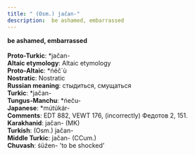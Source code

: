 ```yaml
---
title: " (Osm.) jačan-"
description:  be ashamed, embarrassed
---
```

<p data-pagefind-weight="0.5">
<strong> be ashamed, embarrassed</strong><br><br>
<strong>Proto-Turkic</strong>:  *jačan-<br>
<strong>Altaic etymology</strong>:  Altaic etymology<br>
<strong> Proto-Altaic</strong>:  *ńéč`ù<br>
<strong>Nostratic</strong>:  Nostratic<br>
<strong>Russian meaning</strong>:  стыдиться, смущаться<br>
<strong>Turkic</strong>:  *jačan-<br>
<strong>Tungus-Manchu</strong>:  *ńeču-<br>
<strong>Japanese</strong>:  *mútúkár-<br>
<strong>Comments</strong>:  EDT 882, VEWT 176, (incorrectly) Федотов 2, 151.<br>
<strong>Karakhanid</strong>:  jačan- (MK)<br>
<strong>Turkish</strong>:  (Osm.) jačan-<br>
<strong>Middle Turkic</strong>:  jačan- (CCum.)<br>
<strong>Chuvash</strong>:  śüźen- 'to be shocked'<br>

</p>

